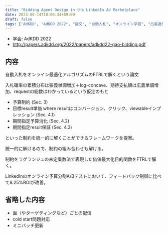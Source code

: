 ```yaml
---
title: "Bidding Agent Design in the LinkedIn Ad Marketplace"
date: 2023-06-14T10:06:34+09:00
draft: false
tags: ["AdKDD", "AdKDD 2022", "論文", "自動入札", "オンライン学習", "凸最適化", "制約付き最適化"]
---
```


- 学会: AdKDD 2022
- http://papers.adkdd.org/2022/papers/adkdd22-gao-bidding.pdf

## 内容

自動入札をオンライン最適化アルゴリズムのFTRLで解くという論文

入札確率の累積分布は狭義単調増加＋log-concave、期待支払額は広義単調増加、requestの総数はわかっているという仮定のもと

- 予算制約 (Sec. 3)
- 目標result単価 where resultはコンバージョン、クリック、viewableインプレッション (Sec. 4.1)
- 期間指定予算消化 (Sec. 4.2)
- 期間指定result保証 (Sec. 4.3)

といった制約を統一的に解くことができるフレームワークを提案。

統一的に解けるので、制約の組み合わせも解ける。

制約をラグランジュの未定乗数法で表現した価値最大化目的関数をFTRLで解く。

LinkedInのオンライン予算分割A/Bテストにおいて、フィードバック制御に比べて8.25%ROIが改善。

## 省略した内容

- 面（やターゲティングなど）ごとの配信
- cold start問題対応
- ミニバッチ更新

